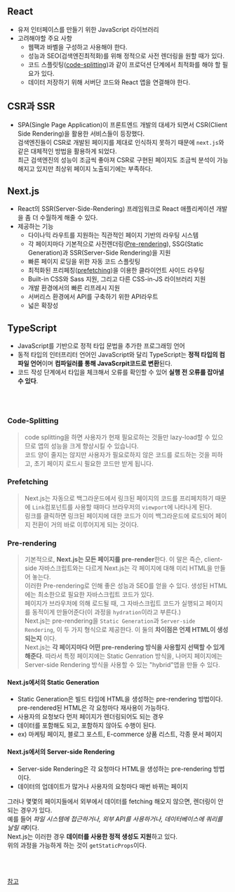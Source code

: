 
## React
* 유저 인터페이스를 만들기 위한 JavaScript 라이브러리
* 고려해야할 주요 사항
  * 웹팩과 바벨을 구성하고 사용해야 한다.
  * 성능과 SEO(검색엔진최적화)를 위해 정적으로 사전 렌더링을 원할 때가 있다.
  * 코드 스플릿팅([code-splitting](#Code-Splitting))과 같이 프로덕션 단계에서 최적화를 해야 할 필요가 있다.
  * 데이터 저장하기 위해 서버단 코드와 React 앱을 연결해야 한다.

## CSR과 SSR
* SPA(Single Page Application)이 프론트엔드 개발의 대세가 되면서 CSR(Client Side Rendering)을 활용한 서비스들이 등장했다.  
검색엔진들이 CSR로 개발된 페이지를 제대로 인식하지 못하기 때문에 `next.js`와 같은 대체적인 방법을 활용하게 되었다.  
최근 검색엔진의 성능이 조금씩 좋아져 CSR로 구현된 페이지도 조금씩 분석이 가능해지고 있지만 최상위 페이지 노출되기에는 부족하다.  

## Next.js
* React의 SSR(Server-Side-Rendering) 프레임워크로 React 애플리케이션 개발을 좀 더 수월하게 해줄 수 있다.
* 제공하는 기능
  * 다이나믹 라우트를 지원하는 직관적인 페이지 기반의 라우팅 시스템
  * 각 페이지마다 기본적으로 사전렌더링([Pre-rendering](#Pre-rendering)), SSG(Static Generation)과 SSR(Server-Side Rendering)을 지원
  * 빠른 페이지 로딩을 위한 자동 코드 스플릿팅
  * 최적화된 프리페칭([prefetching](#Prefetching))을 이용한 클라이언트 사이드 라우팅
  * Built-in CSS와 Sass 지원, 그리고 다른 CSS-in-JS 라이브러리 지원
  * 개발 환경에서의 빠른 리프레시 지원
  * 서버리스 환경에서 API를 구축하기 위한 API라우트
  * 넓은 확장성

## TypeScript
* JavaScript를 기반으로 정적 타입 문법을 추가한 프로그래밍 언어
* 동적 타입의 인터프리터 언어인 JavaScript와 달리 TypeScript는 **정적 타입의 컴파일 언어**이며 **컴파일러를 통해 JavaScrpit코드로 변환**된다. 
* 코드 작성 단계에서 타입을 체크해서 오류를 확인할 수 있어 **실행 전 오류를 잡아낼 수 있다**.


<br/><br/>


### Code-Splitting
> code splitting을 하면 사용자가 현재 필요로하는 것들만 lazy-load할 수 있으므로 앱의 성능을 크게 향상시킬 수 있습니다.  
> 코드 양이 줄지는 않지만 사용자가 필요로하지 않은 코드를 로드하는 것을 피하고, 초기 페이지 로드시 필요한 코드만 받게 됩니다.  

### Prefetching
> Next.js는 자동으로 백그라운드에서 링크된 페이지의 코드를 프리페치하기 때문에 `Link`컴포넌트를 사용할 때마다 브라우저의 `viewport`에 나타나게 된다.  
> 링크를 클릭하면 링크된 페이지에 대한 코드가 이미 백그라운드에 로드되어 페이지 전환이 거의 바로 이루어지게 되는 것이다.

### Pre-rendering
> 기본적으로, **Next.js는 모든 페이지를 pre-render**한다. 이 말은 즉슨, client-side 자바스크립트와는 다르게 Next.js는 각 페이지에 대해 미리 HTML을 만들어 놓는다.   
> 이러한 Pre-rendering로 인해 좋은 성능과 SEO를 얻을 수 있다. 
> 생성된 HTML에는 최소한으로 필요한 자바스크립트 코드가 있다.  
> 페이지가 브라우저에 의해 로드될 때, 그 자바스크립트 코드가 실행되고 페이지를 동적이게 만들어준다(이 과정을 `hydration`이라고 부른다.)  
> Next.js는 pre-rendering을 `Static Generation`과 `Server-side Rendering`, 이 두 가지 형식으로 제공한다. 이 둘의 **차이점은 언제 HTML이 생성되는지** 이다.  
> Next.js는 **각 페이지마다 어떤 pre-rendering 방식을 사용할지 선택할 수 있게 해준다**. 따라서 특정 페이지에는 Static Genration 방식을, 나머지 페이지에는 Server-side Rendering 방식을 사용할 수 있는 "hybrid"앱을 만들 수 있다.


#### Next.js에서의 Static Generation
* Static Generation은 빌드 타임에 HTML을 생성하는 pre-rendering 방법이다. pre-rendered된 HTML은 각 요청마다 재사용이 가능하다.
* 사용자의 요청보다 먼저 페이지가 렌더링되어도 되는 경우  
* 데이터를 포함해도 되고, 포함하지 않아도 수행이 된다.
* ex) 마케팅 페이지, 블로그 포스트, E-commerce 상품 리스트, 각종 문서 페이지

#### Next.js에서의 Server-side Rendering
* Server-side Rendering은 각 요청마다 HTML을 생성하는 pre-rendering 방법이다.
* 데이터의 업데이트가 많거나 사용자의 요청마다 매번 바뀌는 페이지

그러나 몇몇의 페이지들에서 외부에서 데이터를 fetching 해오지 않으면, 렌더링이 안되는 경우가 있다.  
예를 들어 *파일 시스템에 접근하거나, 외부 API를 사용하거나, 데이터베이스에 쿼리를 날릴 때*이다.  
Next.js는 이러한 경우 **데이터를 사용한 정적 생성도 지원**하고 있다.  
위의 과정을 가능하게 하는 것이 `getStaticProps`이다.


<br/><br/>

[참고](https://gingerkang.tistory.com/118?category=926753)
